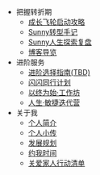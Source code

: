 


- 把握转折期
  - [成长飞轮启动攻略](cmty/README.md)
  - [Sunny转型手记]()
  - [Sunny人生探索复盘]()
  - [博客导览](/)
- 进阶服务<sup style="color:orange;"></sup>
    - [进阶选择指南(TBD)]()
    - [闪闪同行计划](https://sunnylife.feishu.cn/wiki/wikcnbkJoh3w1ZTpWW0oeRI6tig#6Fbulq)<sup style="color:orange;"></sup>
    - [以终为始·工作坊](flourish/f_grow?id=workshop)<sup style="color:orange;"></sup>
    - [人生·敏捷迭代营](flourish/f_grow.md)<sup style="color:orange;"></sup>
- 关于我
  - [个人简介](about/)
  - [个人小传](about/lifestory2203.md)
  - [发展规划](about/plan_lifedev.md)
  - [约我时间](about/booking.md)
  - [关爱家人行动清单](family/TipsCare4Parents.md)
